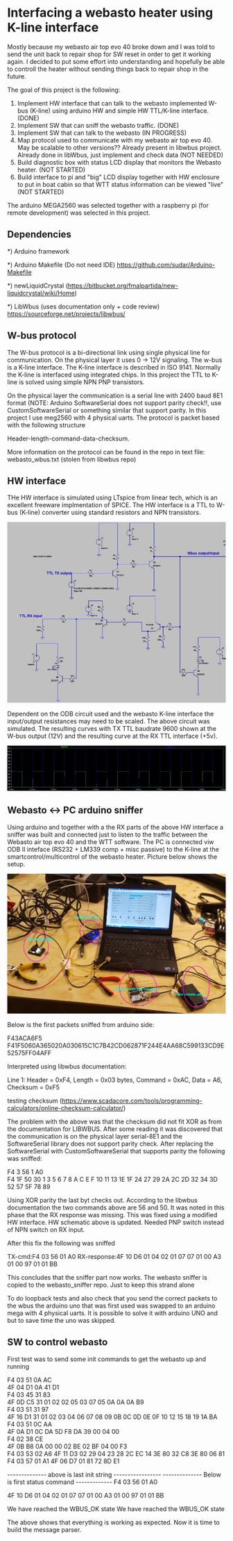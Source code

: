 # Interfacing a webasto heater using K-line interface
Mostly because my webasto air top evo 40 broke down and I was told to send the unit back to repair shop for SW reset in order to get it working again. I decided to put some effort into understanding and hopefully be able to controll the heater without sending things back to repair shop in the future.

The goal of this project is the following:

1) Implement HW interface that can talk to the webasto implemented W-bus (K-line) using arduino HW and simple HW TTL/K-line interface. (DONE)
2) Implement SW that can sniff the webasto traffic. (DONE)
3) Implement SW that can talk to the webasto (IN PROGRESS)
4) Map protocol used to communicate with my webasto air top evo 40. May be scalable to other versions?? Already present in libwbus project. Already done in libWbus, just implement and check data (NOT NEEDED)
5) Build diagnostic box with status LCD display that monitors the Webasto heater. (NOT STARTED)
6) Build interface to pi and "big" LCD display together with HW enclosure to put in boat cabin so that WTT status information can be viewed "live" (NOT STARTED)

The arduino MEGA2560 was selected together with a raspberry pi (for remote development) was selected in this project.

Dependencies
-------------
*) Arduino framework

*) Arduino Makefile (Do not need IDE) https://github.com/sudar/Arduino-Makefile

*) newLiquidCrystal (https://bitbucket.org/fmalpartida/new-liquidcrystal/wiki/Home)

*) LibWbus (uses documentation only + code review)  https://sourceforge.net/projects/libwbus/

W-bus protocol
-------------

The W-bus protocol is a bi-directional link using single physical line for communication. On the physical layer it uses 0 -> 12V signaling. The w-bus is a K-line interface. The K-line interface is described in ISO 9141. Normally the K-line is interfaced using integrated chips. In this project the TTL to K-line is solved using simple NPN PNP transistors.

On the physical layer the communication is a serial line with 2400 baud 8E1 format (NOTE: Arduino SoftwareSerial does not support parity check!!, use CustomSoftwareSerial or something similar that support parity. In this project I use meg2560 with 4 physical uarts.
The protocol is packet based with the following structure

 Header-length-command-data-checksum.

More information on the protocol can be found in the repo in text file: webasto_wbus.txt (stolen from libwbus repo)


HW interface
------------
THe HW interface is simulated using LTspice from linear tech, which is an excellent freeware implmentation of SPICE. The HW interface is a TTL to W-bus (K-line) converter using standard resistors and NPN transistors.

![HW_interface_Wbus](HW_interface_Wbus.JPG)

Dependent on the ODB circuit used and the webasto K-line interface the input/output resistances may need to be scaled.
The above circuit was simulated. The resulting curves with TX TTL baudrate 9600 shown at the W-bus output (12V) and the resulting curve at the RX TTL interface (+5v).

![RX_TTL_input_W-BUS_output.JPG](RX_TTL_input_W-BUS_output.JPG)

Webasto <-> PC arduino sniffer
----------------------
Using arduino and together with a the RX parts of the above HW interface a sniffer was built and connected just to listen to the traffic between the Webasto air top evo 40 and the WTT software. The PC is connected viw ODB II inteface (RS232 + LM339 comp + misc passive) to the K-line at the smartcontrol/multicontrol of the webasto heater.
Picture below shows the setup.

![sniffer_setupWbus](Sniffer_setup.JPG)

Below is the first packets sniffed from arduino side:

  F43ACA6F5 
  F41F5060A365020A030615C1C7B42CD062871F244E4AA68C599133CD9E52575FF04AFF 
  
Interpreted using libwbus documentation:

Line 1: Header = 0xF4, Length = 0x03 bytes, Command = 0xAC, Data = A6, Checksum = 0xF5

testing checksum (https://www.scadacore.com/tools/programming-calculators/online-checksum-calculator/)

The problem with the above was that the checksum did not fit XOR as from the documentation for LIBWBUS. After some reading it was discovered that the communication is on the physical layer serial-8E1 and the SoftwareSerial library does not support parity check. After replacing the SoftwareSerial with CustomSoftwareSerial that supports parity the following was sniffed:

F4 3 56 1 A0  
F4 1F 50 30 1 3 5 6 7 8 A C E F 10 11 13 1E 1F 24 27 29 2A 2C 2D 32 34 3D 52 57 5F 78 89  

Using XOR parity the last byt checks out. According to the libwbus documentation the two commands above are 56 and 50. It was noted in this phase that the RX response was missing. This was fixed using a modified HW interface. HW schematic above is updated. Needed PNP switch instead of NPN switch on RX input.

After this fix the following was sniffed

TX-cmd:F4 03 56 01 A0  RX-response:4F 10 D6 01 04 02 01 07 07 01 00 A3 01 00 97 01 01 BB

This concludes that the sniffer part now works. The webasto sniffer is copied to the webasto_sniffer repo. Just to keep this strand alone

To do loopback tests and also check that you send the correct packets to the wbus the arduino uno that was first used was swapped to an arduino mega with 4 physical uarts. It is possible to solve it with arduino UNO and <customsoftwareserial> but to save time the uno was skipped.

SW to control webasto
---------------------
First test was to send some init commands to get the webasto up and running

 F4  03  51  0A  AC                                                                                                                     
 4F  04  D1  0A  41  D1                                                                                                                 
 F4  03  45  31  83                                                                                                                     
 4F  0D  C5  31  01  02  02  05  03  07  05  0A  0A  0A  B9                                                                             
 F4  03  51  31  97                                                                                                                     
 4F  16  D1  31  01  02  03  04  06  07  08  09  0B  0C  0D  0E  0F  10  12  15  18  19  1A  BA                                         
 F4  03  51  0C  AA                                                                                                                     
 4F  0A  D1  0C  DA  5D  F8  DA  39  00  04  00                                                                                         
 F4  02  38  CE                                                                                                                         
 4F  0B  B8  0A  00  00  02  BE  02  BF  04  00  F3                                                                                     
 F4  03  53  02  A6
 4F  11  D3  02  29  04  23  28  2C  EC  14  3E  80  32  C8  3E  80  06  81
 F4  03  57  01  A1
 4F  06  D7  01  81  72  8D  E1
 
-------------- above is last init string -----------------
-------------- Below is first status command -------------
 F4  03  56  01  A0
 
 4F  10  D6  01  04  02  01  07  07  01  00  A3  01  00  97  01  01  BB
 
We have reached the WBUS_OK state
We have reached the WBUS_OK state

The above shows that everything is working as expected. Now it is time to build the message parser.












